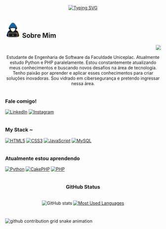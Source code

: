 <div align="center">
  <a href="https://git.io/typing-svg">
    <img src="https://readme-typing-svg.demolab.com?font=Fira+Code&weight=500&size=22&pause=1000&color=FFFFFF&center=true&vCenter=true&random=false&width=524&lines=%E2%8A%B9+Bem+vindo+ao+meu+perfil!" alt="Typing SVG">
  </a>
</div>

#

## <picture><img src="https://github.com/MdAmiruddin/MdAmiruddin/blob/main/Assets/about_me.gif" width="50px"></picture> **Sobre Mim**
<picture> <img align="right" src="https://media.giphy.com/media/HW3T1wWW3z2Ff2cpXO/giphy.gif"></picture>
<br>

<p align="center">
  Estudante de Engenharia de Software da Faculdade Uniceplac. Atualmente estudo Python e PHP paralelamente.
  Estou constantemente atualizando meus conhecimentos e buscando novos desafios na área de tecnologia. Tenho paixão por aprender e aplicar esses conhecimentos para criar soluções inovadoras. Sou vidrado em cibersegurança e pretendo ingressar nessa área.
</p>

#

<img align="right" alt="" height="190px" src="./src/study.gif">

<h3 align="left">Fale comigo!</h3>

[![LinkedIn](https://img.shields.io/badge/-LinkedIn-000?style=for-the-badge&logo=linkedin&logoColor=0A66C2)](https://www.linkedin.com/in//)
[![Instagram](https://img.shields.io/badge/-Instagram-000?style=for-the-badge&logo=instagram&logoColor=E4405F)](https://www.instagram.com//)

#

<h3 align="left">My Stack ~</h3>

<div align="left">
  <a href="#"><img src="https://img.shields.io/badge/HTML5-E34F26?style=for-the-badge&logo=html5&logoColor=white" alt="HTML5" /></a>
  <a href="#"><img src="https://img.shields.io/badge/CSS3-1572B6?style=for-the-badge&logo=css3&logoColor=white" alt="CSS3" /></a>
  <a href="#"><img src="https://img.shields.io/badge/JavaScript-F7DF1E?style=for-the-badge&logo=javascript&logoColor=white" alt="JavaScript" /></a>
  <a href="#"><img src="https://img.shields.io/badge/MySQL-4479A1?style=for-the-badge&logo=mysql&logoColor=white" alt="MySQL" /></a>
</div>

#

<h3 align="left">Atualmente estou aprendendo</h3>
<div align="left">
  <a href="#"><img src="https://img.shields.io/badge/Python-3776AB?style=for-the-badge&logo=python&logoColor=white" alt="Python" /></a>
  <a href="#"><img src="https://img.shields.io/badge/CakePHP-D33C43?style=for-the-badge&logo=cakephp&logoColor=white" alt="CakePHP" /></a>
  <a href="#"><img src="https://img.shields.io/badge/PHP-777BB4?style=for-the-badge&logo=php&logoColor=white" alt="PHP" /></a>
</div>

#

<div style="text-align: center;" align="center">
  <h3>GitHub Status</h3>
  <br>
  <img src="https://github-readme-stats-git-masterrstaa-rickstaa.vercel.app/api?username=Melopjl&hide_title=true&show_icons=true&include_all_commits=false&count_private=true&line_height=25&hide=issues&bg_color=000&title_color=FF00F6&text_color=FFF&border_radius=3&border_color=36123c&icon_color=00FF00&theme=jolly" alt="GitHub stats">
  
  <a href="https://github.com/Melopjl/github-readme-stats">
    <img src="https://github-readme-stats-git-masterrstaa-rickstaa.vercel.app/api/top-langs/?username=Melopjl&line_height=10&card_width=290&layout=compact&hide_title=false&count_private=true&langs_count=4&show_icons=true&title_color=FF00F6&hide=html,css&bg_color=000&text_color=8B8B8B&border_radius=3&border_color=FF00F6&count_private=true" alt="Most Used Languages">
  </a>
</div>

#

<picture align="center">
  <source media="(prefers-color-scheme: dark)" srcset="https://raw.githubusercontent.com/mari4souza/Melopjl/output/github-contribution-grid-snake-dark.svg">
  <source media="(prefers-color-scheme: light)" srcset="https://raw.githubusercontent.com/mari4souza/Melopjl/output/github-contribution-grid-snake-dark.svg">
  <img align="center" alt="github contribution grid snake animation" src="https://raw.githubusercontent.com/Melopjl/mari4souza/output/github-contribution-grid-snake.svg">
</picture>
